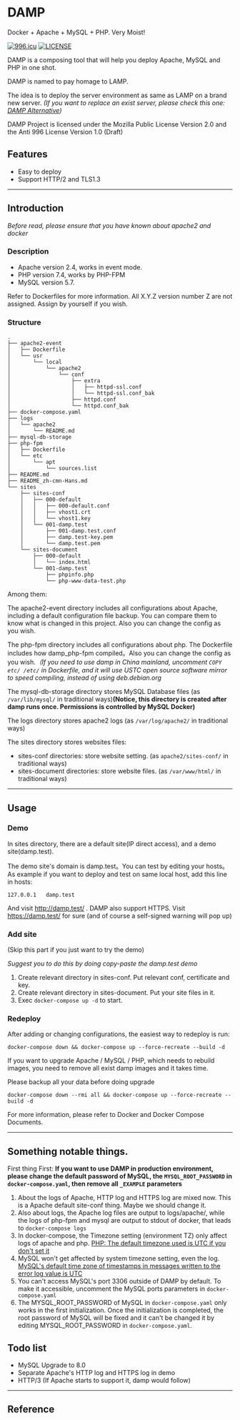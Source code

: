# DAMP

Docker + Apache + MySQL + PHP. Very Moist!

[![996.icu](https://img.shields.io/badge/link-996.icu-red.svg)](https://996.icu) [![LICENSE](https://img.shields.io/badge/license-Anti%20996-blue.svg)](https://github.com/996icu/996.ICU/blob/master/LICENSE)

DAMP is a composing tool that will help you deploy Apache, MySQL and PHP in one shot.

DAMP is named to pay homage to LAMP.

The idea is to deploy the server environment as same as LAMP on a brand new server. *(If you want to replace an exist server, please check this one: [DAMP Alternative](https://github.com/catscarlet/damp-alternative))*

DAMP Project is licensed under the Mozilla Public License Version 2.0 and the Anti 996 License Version 1.0 (Draft)

## Features

- Easy to deploy
- Support HTTP/2 and TLS1.3

------

## Introduction

*Before read, please ensure that you have known about apache2 and docker*

### Description

- Apache version 2.4, works in event mode.
- PHP version 7.4, works by PHP-FPM
- MySQL version 5.7.

Refer to Dockerfiles for more information. All X.Y.Z version number Z are not assigned. Assign by yourself if you wish.

### Structure

```
.
├── apache2-event
│   ├── Dockerfile
│   └── usr
│       └── local
│           └── apache2
│               └── conf
│                   ├── extra
│                   │   ├── httpd-ssl.conf
│                   │   └── httpd-ssl.conf_bak
│                   ├── httpd.conf
│                   └── httpd.conf_bak
├── docker-compose.yaml
├── logs
│   └── apache2
│       └── README.md
├── mysql-db-storage
├── php-fpm
│   ├── Dockerfile
│   └── etc
│       └── apt
│           └── sources.list
├── README.md
├── README_zh-cmn-Hans.md
└── sites
    ├── sites-conf
    │   ├── 000-default
    │   │   ├── 000-default.conf
    │   │   ├── vhost1.crt
    │   │   └── vhost1.key
    │   └── 001-damp.test
    │       ├── 001-damp.test.conf
    │       ├── damp.test-key.pem
    │       └── damp.test.pem
    └── sites-document
        ├── 000-default
        │   └── index.html
        └── 001-damp.test
            ├── phpinfo.php
            └── php-www-data-test.php
```

Among them:

The apache2-event directory includes all configurations about Apache, including a default configuration file backup. You can compare them to know what is changed in this project. Also you can change the config as you wish.

The php-fpm directory includes all configurations about php. The Dockerfile includes how damp_php-fpm compiled。Also you can change the config as you wish.*（If you need to use damp in China mainland, uncomment `COPY etc/ /etc/` in Dockerfile, and it will use USTC open source software mirror to speed compiling, instead of using deb.debian.org*

The mysql-db-storage directory stores MySQL Database files (as `/var/lib/mysql/` in traditional ways)**(Notice, this directory is created after damp runs once. Permissions is controlled by MySQL Docker)**

The logs directory stores apache2 logs (as `/var/log/apache2/` in traditional ways)

The sites directory stores websites files:

- sites-conf directories: store website setting. (as `apache2/sites-conf/` in traditional ways)
- sites-document directories: store website files. (as `/var/www/html/` in traditional ways)

------

## Usage

### Demo

In sites directory, there are a default site(IP direct access), and a demo site(damp.test).

The demo site's domain is damp.test。You can test by editing your hosts。As example if you want to deploy and test on same local host, add this line in hosts:

```
127.0.0.1	damp.test
```

And visit http://damp.test/ . DAMP also support HTTPS. Visit https://damp.test/ for sure (and of course a self-signed warning will pop up)

### Add site

(Skip this part if you just want to try the demo)

*Suggest you to do this by doing copy-paste the damp.test demo*

1. Create relevant directory in sites-conf. Put relevant conf, certificate and key.
2. Create relevant directory in sites-document. Put your site files in it.
3. Exec `docker-compose up -d` to start.

### Redeploy

After adding or changing configurations, the easiest way to redeploy is run:

```
docker-compose down && docker-compose up --force-recreate --build -d
```

If you want to upgrade Apache / MySQL / PHP, which needs to rebuild images, you need to remove all exist damp images and it takes time.

Please backup all your data before doing upgrade

```
docker-compose down --rmi all && docker-compose up --force-recreate --build -d
```

For more information, please refer to Docker and Docker Compose Documents.

------

## Something notable things.

First thing First: **If you want to use DAMP in production environment, please change the default password of MySQL, the `MYSQL_ROOT_PASSWORD` in `docker-compose.yaml`, then remove all `_EXAMPLE` parameters**

1. About the logs of Apache, HTTP log and HTTPS log are mixed now. This is a Apache default site-conf thing. Maybe we should change it.
2. Also about logs, the Apache log files are output to logs/apache/, while the logs of php-fpm and mysql are output to stdout of docker, that leads to `docker-compose logs`
3. In docker-compose, the Timezone setting (environment TZ) only affect logs of apache and php. [PHP: The default timezone used is UTC if you don't set it][1]
4. MySQL won't get affected by system timezone setting, even the log. [MySQL's default time zone of timestamps in messages written to the error log value is UTC][2]
5. You can't access MySQL's port 3306 outside of DAMP by default. To make it accessible, uncomment the MySQL ports parameters in `docker-compose.yaml`
6. The MYSQL_ROOT_PASSWORD of MySQL in `docker-compose.yaml` only works in the first initialization. Once the initialization is completed, the root password of MySQL will be fixed and it can't be changed it by editing MYSQL_ROOT_PASSWORD in `docker-compose.yaml`.

## Todo list

- MySQL Upgrade to 8.0
- Separate Apache's HTTP log and HTTPS log in demo
- HTTP/3 (If Apache starts to support it, damp would follow)

------

## Reference

[1]: https://www.php.net/manual/en/function.date-default-timezone-get.php
[2]: https://dev.mysql.com/doc/refman/5.7/en/server-system-variables.html#sysvar_log_timestamps
